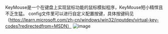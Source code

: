 KeyMouse是一个在键盘上实现鼠标功能的鼠标模拟程序，KeyMouse短小精悍且不乏生猛。
config文件里可以进行自定义配置按键，具体按键码见（https://learn.microsoft.com/zh-cn/windows/win32/inputdev/virtual-key-codes?redirectedfrom=MSDN）
![image](https://github.com/mucolee/keyMouse/assets/121627951/5b9f4d00-c15a-4cb3-aac2-ab191424cab0)
